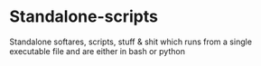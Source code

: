 # Standalone-scripts
Standalone softares, scripts, stuff &amp; shit which runs from a single executable file and are either in bash or python
